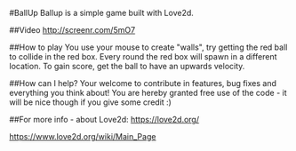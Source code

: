 #BallUp
Ballup is a simple game built with Love2d.

##Video
http://screenr.com/5mO7

##How to play
You use your mouse to create "walls",
try getting the red ball to collide in the red box.
Every round the red box will spawn in a different location.
To gain score, get the ball to have an upwards velocity.

##How can I help?
Your welcome to contribute in features, bug fixes and everything you think about!
You are hereby granted free use of the code - it will be nice though if you give some credit :)
	
##For more info - about Love2d:
https://love2d.org/

https://www.love2d.org/wiki/Main_Page